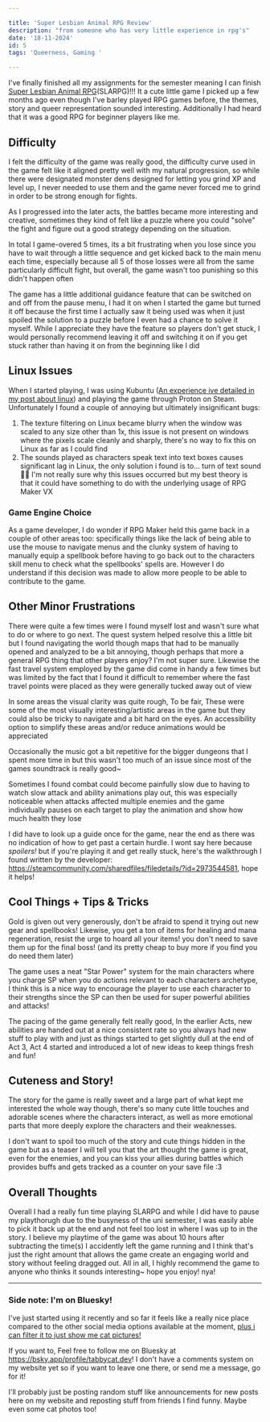 ```yaml
---

title: 'Super Lesbian Animal RPG Review'
description: "from someone who has very little experience in rpg's"
date: '18-11-2024'
id: 5
tags: 'Queerness, Gaming '

---
```


I've finally finished all my assignments for the semester meaning I can finish [Super Lesbian Animal RPG](https://store.steampowered.com/app/2124380/Super_Lesbian_Animal_RPG/)(SLARPG)!!! It a cute little game I picked up a few months ago even though I've barley played RPG games before, the themes, story and queer representation sounded interesting. Additionally I had heard that it was a good RPG for beginner players like me.

## Difficulty
I felt the difficulty of the game was really good, the difficulty curve used in the game felt like it aligned pretty well with my natural progression, so while there were designated monster dens designed for letting you grind XP and level up, I never needed to use them and the game never forced me to grind in order to be strong enough for fights.

As I progressed into the later acts, the battles became more interesting and creative, sometimes they kind of felt like a puzzle where you could "solve" the fight and figure out a good strategy depending on the situation.

In total I game-overed 5 times, its a bit frustrating when you lose since you have to wait through a little sequence and get kicked back to the main menu each time, especially because all 5 of those losses were all from the same particularly difficult fight, but overall, the game wasn't too punishing so this didn't happen often

The game has a little additional guidance feature that can be switched on and off from the pause menu, I had it on when I started the game but turned it off because the first time I actually saw it being used was when it just spoiled the solution to a puzzle before I even had a chance to solve it myself. While I appreciate they have the feature so players don't get stuck, I would personally  recommend leaving it off and switching it on if you get stuck rather than having it on from the beginning like I did
## Linux Issues
When I started playing, I was using Kubuntu ([An experience ive detailed in my post about linux](https://www.tabbycat.dev/blog/experience-with-linux)) and playing the game through Proton on Steam. Unfortunately I found a couple of annoying but ultimately insignificant bugs:
1. The texture filtering on Linux became blurry when the window was scaled to any size other than 1x, this issue is not present on windows where the pixels scale cleanly and sharply, there's no way to fix this on Linux as far as I could find
2. The sounds played as characters speak text into text boxes causes significant lag in Linux, the only solution i found is to... turn of text sound 🤷‍♀️
I'm not really sure why this issues occurred but my best theory is that it could have something to do with the underlying usage of RPG Maker VX
### Game Engine Choice
As a game developer, I do wonder if RPG Maker held this game back in a couple of other areas too: specifically things like the lack of being able to use the mouse to navigate menus and the clunky system of having to manually equip a spellbook before having to go back out to the characters skill menu to check what the spellbooks' spells are. However I do understand if this decision was made to allow more people to be able to contribute to the game.
## Other Minor Frustrations 
There were quite a few times were I found myself lost and wasn't sure what to do or where to go next. The quest system helped resolve this a little bit but I found navigating the world though maps that had to be manually opened and analyzed to be a bit annoying, though perhaps that more a general RPG thing that other players enjoy? I'm not super sure. Likewise the fast travel system employed by the game did come in handy a few times but was limited by the fact that I found it difficult to remember where the fast travel points were placed as they were generally tucked away out of view

In some areas the visual clarity was quite rough, To be fair, These were some of the most visually interesting/artistic areas in the game but they could also be tricky to navigate and a bit hard on the eyes. An accessibility option to simplify these areas and/or reduce animations would be appreciated

Occasionally the music got a bit repetitive for the bigger dungeons that I spent more time in but this wasn't too much of an issue since most of the games soundtrack is really good~

Sometimes I found combat could become painfully slow due to having to watch slow attack and ability animations play out, this was especially noticeable when attacks affected multiple enemies and the game individually pauses on each target to play the animation and show how much health they lose 

I did have to look up a guide once for the game, near the end as there was no indication of how to get past a certain hurdle. I wont say here because *spoilers!* but if you're playing it and get really stuck, here's the walkthrough I found written by the developer: https://steamcommunity.com/sharedfiles/filedetails/?id=2973544581, hope it helps!
## Cool Things + Tips & Tricks
Gold is given out very generously, don't be afraid to spend it trying out new gear and spellbooks! Likewise, you get a ton of items for healing and mana regeneration, resist the urge to hoard all your items! you don't need to save them up for the final boss! (and its pretty cheap to buy more if you find you do need them later)

The game uses a neat "Star Power" system for the main characters where you charge SP when you do actions relevant to each characters archetype, I think this is a nice way to encourage the player to use each character to their strengths since the SP can then be used for super powerful abilities and attacks!

The pacing of the game generally felt really good, In the earlier Acts, new abilities are handed out at a nice consistent rate so you always had new stuff to play with and just as things started to get slightly dull at the end of Act 3, Act 4 started and introduced a lot of new ideas to keep things fresh and fun!
## Cuteness and Story!
The story for the game is really sweet and a large part of what kept me interested the whole way though, there's so many cute little touches and adorable scenes where the characters interact, as well as more emotional parts that more deeply explore the characters and their weaknesses.

I don't want to spoil too much of the story and cute things hidden in the game but as a teaser I will tell you that the art thought the game is great, even for the enemies, and you can kiss your allies during battles which provides buffs and gets tracked as a counter on your save file :3
## Overall Thoughts
Overall I had a really fun time playing SLARPG and while I did have to pause my playthorugh due to the busyness of the uni semester, I was easily able to pick it back up at the end and not feel too lost in where I was up to in the story. I believe my playtime of the game was about 10 hours after subtracting the time(s) I accidently left the game running and I think that's just the right amount that allows the game create an engaging world and story without feeling dragged out. All in all, I highly recommend the game to anyone who thinks it sounds interesting~ hope you enjoy! nya!

---
### Side note: I'm on Bluesky!
I've just started using it recently and so far it feels like a really nice place compared to the other social media options available at the moment, [plus i can filter it to just show me cat pictures!](https://bsky.app/profile/jaz.bsky.social/feed/cv:cat) 

If you want to, Feel free to follow me on Bluesky at https://bsky.app/profile/tabbycat.dev! I don't have a comments system on my website yet so if you want to leave one there, or send me a message, go for it!

I'll probably just be posting random stuff like announcements for new posts here on my website and reposting stuff from friends I find funny. Maybe even some cat photos too!